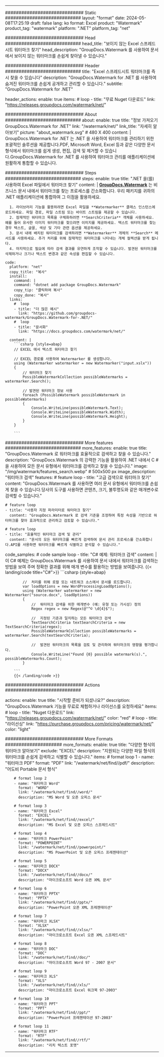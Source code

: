 
---
############################# Static ############################
layout: "format"
date:  2024-05-08T17:25:19
draft: false
lang: ko
format: Excel
product: "Watermark"
product_tag: "watermark"
platform: ".NET"
platform_tag: "net"

############################# Head ############################
head_title: "보이지 않는 Excel 스프레드시트 워터마크 찾기"
head_description: "GroupDocs.Watermark 를 사용하여 문서에서 보이지 않는 워터마크를 손쉽게 찾아낼 수 있습니다."

############################# Header ############################
title: "Excel 스프레드시트 워터마크를 즉시 찾을 수 있습니다" 
description: "GroupDocs.Watermark for .NET 를 사용하여 숨겨진 워터마크를 손쉽게 공개하고 관리할 수 있습니다."
subtitle: "GroupDocs.Watermark for .NET" 

header_actions:
  enable: true
  items:
    #  loop
    - title: "무료 Nuget 다운로드"
      link: "https://releases.groupdocs.com/watermark/net/"
      
############################# About ############################
about:
    enable: true
    title: "정보 가져오기 GroupDocs.Watermark for .NET"
    link: "/watermark/net/"
    link_title: "자세히 알아보기"
    picture: "about_watermark.svg" # 480 X 400
    content: |
       GroupDocs.Watermark for .NET 는 .NET 을 사용하여 워터마크를 관리하기 위한 포괄적인 솔루션을 제공합니다.PDF, Microsoft Word, Excel 등과 같은 다양한 문서 형식에서 워터마크를 쉽게 생성, 편집, 검색 및 제거할 수 있습니다.GroupDocs.Watermark for .NET 를 사용하여 워터마크 관리를 애플리케이션에 원활하게 통합할 수 있습니다.

############################# Steps ############################
steps:
    enable: true
    title: ".NET 을(를) 사용하여 Excel 파일에서 워터마크 찾기"
    content: |
      **[GroupDocs.Watermark](https://products.groupdocs.com/watermark/net/)** 는 비즈니스 문서 내에서 워터마크를 찾는 프로세스를 간소화합니다. 우리 패키지를 귀하의 .NET 애플리케이션에 통합하여 그 이점을 활용하세요.
      
      1. 라이브러리 기능을 활용하려면 Excel 파일을 **Watermarker** 클래스 인스턴스에 로드하세요. 파일 경로, 파일 스트림 또는 바이트 스트림을 제공할 수 있습니다.
      2. 잠재적인 워터마크 목록을 구체화하려면 **SearchCriteria** 객체를 사용하세요. 예를 들어 유사한 이미지 워터마크를 찾으려면 이미지를 제공하세요. 텍스트 워터마크를 찾는 경우 텍스트, 글꼴, 색상 및 기타 관련 옵션을 제공하세요.
      3. 문서 내에 배치된 워터마크를 검색하려면 **Watermarker** 개체의 **Search** 메서드를 사용하세요. 추가 처리를 위해 잠재적인 워터마크를 나타내는 개체 컬렉션을 받게 됩니다.
      4. 마지막으로 필요에 따라 검색 결과를 유연하게 조작할 수 있습니다. 발견된 워터마크를 삭제하거나 크기나 텍스트 변경과 같은 속성을 편집할 수 있습니다.
   
    code:
      platform: "net"
      copy_title: "복사"
      install:
        command: |
        command: "dotnet add package GroupDocs.Watermark"
        copy_tip: "클릭하여 복사"
        copy_done: "복사"
      links:
        #  loop
        - title: "더 많은 예시"
          link: "https://github.com/groupdocs-watermark/GroupDocs.Watermark-for-.NET/"
        #  loop
        - title: "문서화"
          link: "https://docs.groupdocs.com/watermark/net/"
          
      content: |
        ```csharp {style=abap}
        // EXCEL 에서 텍스트 워터마크 찾기

        // EXCEL 경로를 사용하여 Watermarker 를 생성합니다.
        using (Watermarker watermarker = new Watermarker("input.xslx"))
        {
            // 워터마크 찾기
            PossibleWatermarkCollection possibleWatermarks = watermarker.Search();

            // 발견된 워터마크 정보 사용
            foreach (PossibleWatermark possibleWatermark in possibleWatermarks)
            {
                Console.WriteLine(possibleWatermark.Text);
                Console.WriteLine(possibleWatermark.Width);
                Console.WriteLine(possibleWatermark.Height);
            }
        }
        
        ```            

############################# More features ############################
more_features:
  enable: true
  title: "GroupDocs.Watermark 로 워터마크를 효율적으로 검색하고 찾을 수 있습니다."
  description: "GroupDocs.Watermark 의 강력한 기능을 활용하여 .NET 내에서 C #을 사용하여 모든 문서 유형에서 워터마크를 검색하고 찾을 수 있습니다."
  image: "/img/watermark/features_search.webp" # 500x500 px
  image_description: "워터마크 검색"
  features:
    # feature loop
    - title: "고급 검색으로 워터마크 찾기"
      content: "GroupDocs.Watermark 를 사용하면 여러 문서 유형에서 워터마크를 손쉽게 찾을 수 있습니다.당사의 도구를 사용하면 콘텐츠, 크기, 불투명도와 같은 매개변수로 검색할 수 있습니다."

    # feature loop
    - title: "사용자 지정 파라미터로 워터마크 찾기"
      content: "GroupDocs.Watermark 로 검색 기준을 조정하여 특정 속성을 기반으로 워터마크를 찾아 효과적으로 관리하고 검토할 수 있습니다."

    # feature loop
    - title: "효율적인 워터마크 검색 및 관리"
      content: "문서의 모든 워터마크를 빠르게 검색하여 문서 관리 프로세스를 간소화합니다.API를 사용하면 워터마크를 빠르게 식별하고 분석할 수 있습니다."
      
  code_samples:
    # code sample loop
    - title: "C# 예제: 워터마크 검색"
      content: |
        이 C# 예제는 GroupDocs.Watermark 를 사용하여 문서 내에서 워터마크를 검색하는 방법을 보여 주며 정확한 결과를 위해 매개 변수를 활용하는 방법을 보여줍니다.
        {{< landing/code title="C#">}}
        ```csharp {style=abap}
        
            //  처리를 위해 로컬 또는 네트워크 소스에서 문서를 로드합니다.
            var loadOptions = new WordProcessingLoadOptions();
            using (Watermarker watermarker = new Watermarker("source.docx", loadOptions))
            {
                //  워터마크 검색을 위한 매개변수 (예: 유형 또는 가시성) 정의
                Regex regex = new Regex(@"^© \d{4}$");

                //  지정된 기준과 일치하는 모든 워터마크 검색
                TextSearchCriteria textSearchCriteria = new TextSearchCriteria(regex);
                PossibleWatermarkCollection possibleWatermarks = watermarker.Search(textSearchCriteria);

                //  발견된 워터마크의 목록을 검토 및 관리하여 워터마크의 영향을 평가합니다.
                Console.WriteLine("Found {0} possible watermark(s).", possibleWatermarks.Count);
            }

        ```
        {{< /landing/code >}}


############################# Actions ############################

actions:
  enable: true
  title: "시작할 준비가 되셨나요?"
  description: "GroupDocs.Watermark 기능을 무료로 체험하거나 라이선스를 요청하세요"
  items:
    #  loop
    - title: "Nuget 다운로드"
      link: "https://releases.groupdocs.com/watermark/net/"
      color: "red"
        #  loop
    - title: "라이선싱"
      link: "https://purchase.groupdocs.com/pricing/watermark/net/"
      color: "light"


############################# More Formats #####################
more_formats:
    enable: true
    title: "다양한 형식의 워터마크 알아보기"
    exclude: "EXCEL"
    description: "지원되는 다양한 파일 형식의 워터마크를 손쉽게 검색하고 식별할 수 있습니다."
    items: 
        # format loop 1
        - name: "워터마크 PDF"
          format: "PDF"
          link: "/watermark/net/find//pdf/"
          description: "어도비 Portable 문서 형식"

        # format loop 2
        - name: "워터마크 Word"
          format: "WORD"
          link: "/watermark/net/find//word/"
          description: "MS Word 및 오픈 오피스 문서"
          
        # format loop 3
        - name: "워터마크 Excel"
          format: "EXCEL"
          link: "/watermark/net/find//excel/"
          description: "MS Excel 및 오픈 오피스 스프레드시트"

        # format loop 4
        - name: "워터마크 PowerPoint"
          format: "POWERPOINT"
          link: "/watermark/net/find//powerpoint/"
          description: "MS PowerPoint 및 오픈 오피스 프레젠테이션"

        # format loop 5
        - name: "워터마크 DOCX"
          format: "DOCX"
          link: "/watermark/net/find//docx/"
          description: "마이크로소프트 Word 오픈 XML 문서"
          
        # format loop 6
        - name: "워터마크 PPTX"
          format: "PPTX"
          link: "/watermark/net/find//pptx/"
          description: "PowerPoint 오픈 XML 프레젠테이션"
          
        # format loop 7
        - name: "워터마크 XLSX"
          format: "XLSX"
          link: "/watermark/net/find//xlsx/"
          description: "마이크로소프트 Excel 오픈 XML 스프레드시트"

        # format loop 8
        - name: "워터마크 DOC"
          format: "DOC"
          link: "/watermark/net/find//doc/"
          description: "마이크로소프트 Word 97 - 2007 문서"

        # format loop 9
        - name: "워터마크 XLS"
          format: "XLS"
          link: "/watermark/net/find//xls/"
          description: "마이크로소프트 Excel 워크북 97-2003"

        # format loop 10
        - name: "워터마크 PPT"
          format: "PPT"
          link: "/watermark/net/find//ppt/"
          description: "PowerPoint 프레젠테이션 97-2003"

        # format loop 11
        - name: "워터마크 RTF"
          format: "RTF"
          link: "/watermark/net/find//rtf/"
          description: "리치 텍스트 포맷"

---